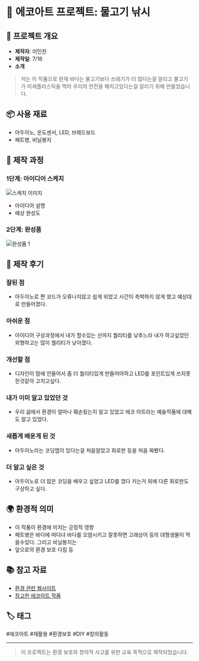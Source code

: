 # 🌱 에코아트 프로젝트: 물고기 낚시

## 📖 프로젝트 개요
- **제작자**: 이인찬
- **제작일**: 7/16
- **소개**
> 저는 이 작품으로 현재 바다는 물고기보다 쓰레기가 더 많다는걸 알리고 물고기가 미세플라스틱을 먹어 우리의 안전을 해치고있다는걸 알리기 위해 만들었습니다.

## 📦 사용 재료
- 아두이노, 온도센서, LED, 브레드보드
- 페트병, 비닐봉지

## 🔧 제작 과정

### 1단계: 아이디어 스케치
![스케치 이미지](sketch.jpg)
- 아이디어 설명
- 예상 완성도

### 2단계: 완성품
![완성품 1](final1.jpg)

## 💭 제작 후기
### 잘된 점
- 아두이노로 짠 코드가 오류나지않고 쉽게 되었고 시간이 촉박하지 않게 했고 예상대로 만들어졌다.

### 아쉬운 점
- 아이디어 구상과정에서 내가 할수있는 선까지 퀄리티를 낮추느라 내가 하고싶었던 외형하고는 많이 퀄리티가 낮아졌다.

### 개선할 점
- 디자인이 맘에 안들어서 좀 더 퀄리티있게 만들어야하고 LED를 포인트있게 쓰지못한것같아 고치고싶다.

### 내가 이미 알고 있었던 것
- 우리 삶에서 환경이 얼마나 훼손됬는지 알고 있었고 에코 아트라는 예술작품에 대해도 알고 있었다.

### 새롭게 배운게 된 것
- 아두이노라는 코딩앱이 있다는걸 처음알았고 회로판 등을 처음 짜봤다.

### 더 알고 싶은 것
- 아두이노로 더 많은 코딩을 배우고 싶었고 LED를 껐다 키는거 외에 다른 회로판도 구상하고 싶다.

## 🌍 환경적 의미
- 이 작품이 환경에 미치는 긍정적 영향
- 페트병은 바다에 떠다녀 바다를 오염시키고 잘못하면 고래상어 등의 대형생물이 먹을수있다. 그리고 비닐봉지는 
- 앞으로의 환경 보호 다짐 등

## 📚 참고 자료
- [환경 관련 웹사이트](링크)
- [참고한 에코아트 작품](링크)

## 🏷️ 태그
#에코아트 #재활용 #환경보호 #DIY #창의활동

---

> 이 프로젝트는 환경 보호와 창의적 사고를 위한 교육 목적으로 제작되었습니다.
